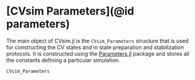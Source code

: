 # [CVsim Parameters](@id parameters) 

The main object of CVsim.jl is the `CVsim_Parameters` structure that is used for constructing the CV states and in state preparation and stabilization protocols. It is constructed using the [Parameters.jl](https://github.com/mauro3/Parameters.jl) package and stores all the constants defining a particular simulation. 


```@docs
CVsim_Parameters
```